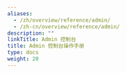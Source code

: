 ```yaml
---
aliases:
  - /zh/overview/reference/admin/
  - /zh-cn/overview/reference/admin/
description: ""
linkTitle: Admin 控制台
title: Admin 控制台操作手册
type: docs
weight: 20
---
```

